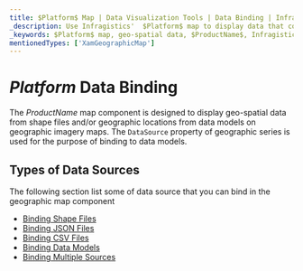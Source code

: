 ```yaml
---
title: $Platform$ Map | Data Visualization Tools | Data Binding | Infragistics
_description: Use Infragistics'  $Platform$ map to display data that contains geographic locations from view models or geo-spatial data loaded from shape files on geographic imagery maps. View $ProductName$ map demos!
_keywords: $Platform$ map, geo-spatial data, $ProductName$, Infragistics, data binding
mentionedTypes: ['XamGeographicMap']
---
```

# $Platform$ Data Binding

The $ProductName$ map component is designed to display geo-spatial data from shape files and/or geographic locations from data models on geographic imagery maps. The `DataSource` property of geographic series is used for the purpose of binding to data models.

## Types of Data Sources
The following section list some of data source that you can bind in the geographic map component

- [Binding Shape Files](geo-map-binding-shp-file.md)
- [Binding JSON Files](geo-map-binding-data-json-points.md)
- [Binding CSV Files](geo-map-binding-data-csv.md)
- [Binding Data Models](geo-map-binding-data-model.md)
- [Binding Multiple Sources](geo-map-binding-multiple-sources.md)